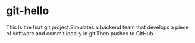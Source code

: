 # git-hello
This is the fisrt git project.Simulates a backend team that develops a piece of software and commit locally in git.Then pushes to GitHub.
